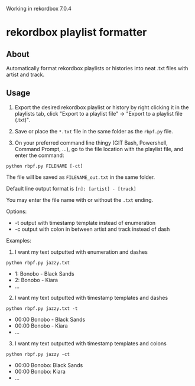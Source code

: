Working in rekordbox 7.0.4

# rekordbox playlist formatter

## About

Automatically format rekordbox playlists or histories into neat .txt files with artist and track.

## Usage

1. Export the desired rekordbox playlist or history by right clicking it in the playlists tab, click "Export to a playlist file" -> "Export to a playlist file (.txt)".

2. Save or place the `*.txt` file in the same folder as the `rbpf.py` file.

3. On your preferred command line thingy (GIT Bash, Powershell, Command Prompt, ...), go to the file location with the playlist file, and enter the command:

```
python rbpf.py FILENAME [-ct]
```

The file will be saved as `FILENAME_out.txt` in the same folder.

Default line output format is `[n]: [artist] - [track]`

You may enter the file name with or without the `.txt` ending.

Options:

- -t	output with timestamp template instead of enumeration
- -c	output with colon in between artist and track instead of dash

Examples:

1. I want my text outputted with enumeration and dashes
```
python rbpf.py jazzy.txt
```
- 1: Bonobo - Black Sands
- 2: Bonobo - Kiara
- ...
		
2. I want my text outputted with timestamp templates and dashes
```
python rbpf.py jazzy.txt -t
```
- 00:00 Bonobo - Black Sands
- 00:00 Bonobo - Kiara
- ...
	
3. I want my text outputted with timestamp templates and colons
```
python rbpf.py jazzy -ct
```
- 00:00 Bonobo: Black Sands
- 00:00 Bonobo: Kiara
- ...